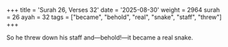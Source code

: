 +++
title = 'Surah 26, Verses 32'
date = '2025-08-30'
weight = 2964
surah = 26
ayah = 32
tags = ["became", "behold", "real", "snake", "staff", "threw"]
+++

So he threw down his staff and—behold!—it became a real snake.